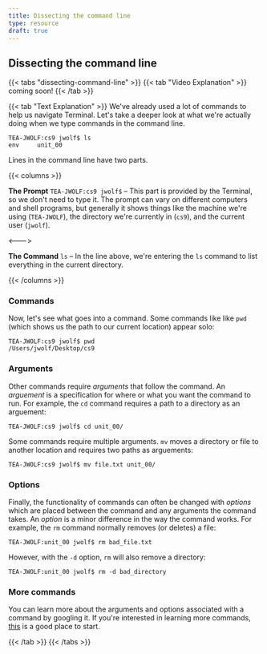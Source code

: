 ```yaml
---
title: Dissecting the command line
type: resource
draft: true
---
```

## Dissecting the command line
{{< tabs "dissecting-command-line" >}}
{{< tab "Video Explanation" >}}
coming soon!
{{< /tab >}}

{{< tab "Text Explanation" >}}
We've already used a lot of commands to help us navigate Terminal. Let's take a deeper look at 
what we're actually doing when we type commands in the command line.

```shell
TEA-JWOLF:cs9 jwolf$ ls
env     unit_00
```

Lines in the command line have two parts.

{{< columns >}}

**The Prompt** `TEA-JWOLF:cs9 jwolf$` – This part is provided by the Terminal, so we don't need
to type it. The prompt can vary on different computers and shell programs, but generally it shows 
things like the machine we're using (`TEA-JWOLF`), the directory we're currently in (`cs9`), and 
the current user (`jwolf`).

<--->

**The Command** `ls` – In the line above, we're entering the `ls` command to list everything 
in the current directory.

{{< /columns >}}

### Commands
Now, let's see what goes into a command. Some commands like like `pwd` (which shows us the path
to our current location) appear solo:

```shell
TEA-JWOLF:cs9 jwolf$ pwd
/Users/jwolf/Desktop/cs9
```

### Arguments
Other commands require *arguments* that follow the command. An *arguement* is a specification for
where or what you want the command to run. For example, the `cd` command requires a path to a
directory as an arguement:

```shell
TEA-JWOLF:cs9 jwolf$ cd unit_00/
```

Some commands require multiple arguments. `mv` moves a directory or file to another location and
requires two paths as arguements:

```shell
TEA-JWOLF:cs9 jwolf$ mv file.txt unit_00/
```

### Options
Finally, the functionality of commands can often be changed with *options* which are placed between
the command and any arguments the command takes. An *option* is a minor difference in the way the 
command works. For example, the `rm` command normally removes (or deletes) a file:

```shell
TEA-JWOLF:unit_00 jwolf$ rm bad_file.txt
```

However, with the `-d` option, `rm` will also remove a directory:

```shell
TEA-JWOLF:unit_00 jwolf$ rm -d bad_directory
```

### More commands
You can learn more about the arguments and options associated with a command by googling it. If
you're interested in learning more commands, [this](https://www.codecademy.com/articles/command-line-commands) 
is a good place to start.

{{< /tab >}}
{{< /tabs >}}
